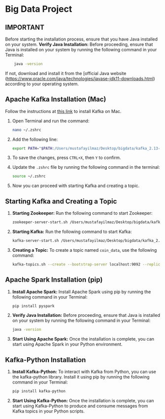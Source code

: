 # Big Data Project

## IMPORTANT
Before starting the installation process, ensure that you have Java installed on your system. 
**Verify Java Installation:** Before proceeding, ensure that Java is installed on your system by running the following command in your Terminal:
```bash
    java -version
```
If not, download and install it from the [official Java website (https://www.oracle.com/java/technologies/javase-jdk11-downloads.html) according to your operating system.

## Apache Kafka Installation (Mac)

Follow the instructions at [this link](https://www.conduktor.io/kafka/how-to-install-apache-kafka-on-mac/) to install Kafka on Mac.

1. Open Terminal and run the command:
    ```bash
    nano ~/.zshrc
    ```

2. Add the following line:
    ```bash
    export PATH="$PATH:/Users/mustafayilmaz/Desktop/bigdata/kafka_2.13-3.6.2/bin"
    ```

3. To save the changes, press `CTRL+X`, then `Y` to confirm.

4. Update the `.zshrc` file by running the following command in the terminal:
    ```bash
    source ~/.zshrc
    ```
5. Now you can proceed with starting Kafka and creating a topic.

## Starting Kafka and Creating a Topic

1. **Starting Zookeeper:** Run the following command to start Zookeeper:
    ```bash
    zookeeper-server-start.sh /Users/mustafayilmaz/Desktop/bigdata/kafka_2.13-3.6.2/config zookeeper.properties
    ```

2. **Starting Kafka:** Run the following command to start Kafka:
    ```bash
    kafka-server-start.sh /Users/mustafayilmaz/Desktop/bigdata/kafka_2.13-3.6.2/config/server.properties
    ```

3. **Creating a Topic:** To create a topic named `coin_data`, use the following command:
    ```bash
    kafka-topics.sh --create --bootstrap-server localhost:9092 --replication-factor 1 --partitions 1 --topic coin_data
    ```

## Apache Spark Installation (pip)

1. **Install Apache Spark:** Install Apache Spark using pip by running the following command in your Terminal:
    ```bash
    pip install pyspark
    ```

2. **Verify Java Installation:** Before proceeding, ensure that Java is installed on your system by running the following command in your Terminal:
    ```bash
    java -version
    ```

3. **Start Using Apache Spark:** Once the installation is complete, you can start using Apache Spark in your Python environment.

## Kafka-Python Installation

1. **Install Kafka-Python:** To interact with Kafka from Python, you can use the kafka-python library. Install it using pip by running the following command in your Terminal:
    ```bash
    pip install kafka-python
    ```

2. **Start Using Kafka-Python:** Once the installation is complete, you can start using Kafka-Python to produce and consume messages from Kafka topics in your Python scripts.

